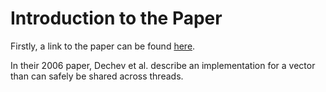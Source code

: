 # Introduction to the Paper

Firstly, a link to the paper can be found [here](https://www.stroustrup.com/lock-free-vector.pdf).

In their 2006 paper, Dechev et al. describe an implementation for a vector than can safely be shared across threads.